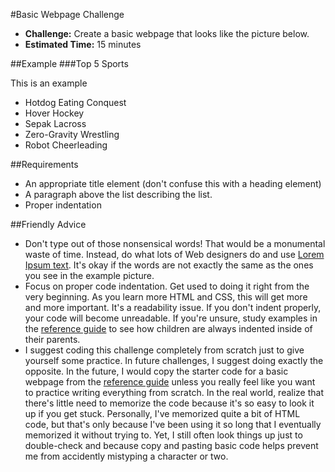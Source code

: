 #Basic Webpage Challenge

* **Challenge:** Create a basic webpage that looks like the picture below.
* **Estimated Time:** 15 minutes

##Example
###Top 5 Sports

This is an example 

* Hotdog Eating Conquest
* Hover Hockey
* Sepak Lacross
* Zero-Gravity Wrestling
* Robot Cheerleading

##Requirements
* An appropriate title element (don't confuse this with a heading element)
* A paragraph above the list describing the list.
* Proper indentation

##Friendly Advice
* Don't type out of those nonsensical words! That would be a monumental waste of time. Instead, do what lots of Web designers do and use [Lorem Ipsum text](http://lipsum.com/feed/html). It's okay if the words are not exactly the same as the ones you see in the example picture.
* Focus on proper code indentation. Get used to doing it right from the very beginning. As you learn more HTML and CSS, this will get more and more important. It's a readability issue. If you don't indent properly, your code will become unreadable. If you're unsure, study examples in the [reference guide](https://github.com/christensenacademy/christensen-academy/blob/master/modules/html-basics/reference.md) to see how children are always indented inside of their parents.
* I suggest coding this challenge completely from scratch just to give yourself some practice. In future challenges, I suggest doing exactly the opposite. In the future, I would copy the starter code for a basic webpage from the [reference guide](https://github.com/christensenacademy/christensen-academy/blob/master/modules/html-basics/reference.md#basic-html-template) unless you really feel like you want to practice writing everything from scratch. In the real world, realize that there's little need to memorize the code because it's so easy to look it up if you get stuck. Personally, I've memorized quite a bit of HTML code, but that's only because I've been using it so long that I eventually memorized it without trying to. Yet, I still often look things up just to double-check and because copy and pasting basic code helps prevent me from accidently mistyping a character or two.